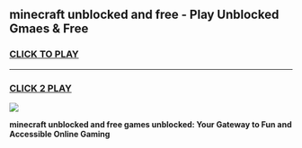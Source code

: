 
## minecraft unblocked and free - Play Unblocked Gmaes & Free
<h3>
<a href="https://news.freeplayer.one?title=minecraft_unblocked_and_free&ref=23F">CLICK TO PLAY</a></h3>
<hr>

<h3>
<a href="https://news.freeplayer.one?title=minecraft_unblocked_and_free&ref=23F">CLICK 2 PLAY</a>
  
</h3>

<a href="https://news.freeplayer.one?title=minecraft_unblocked_and_free&ref=23F/"><img src="https://clearcache.store/games.png"></a>


**minecraft unblocked and free games unblocked: Your Gateway to Fun and Accessible Online Gaming**
